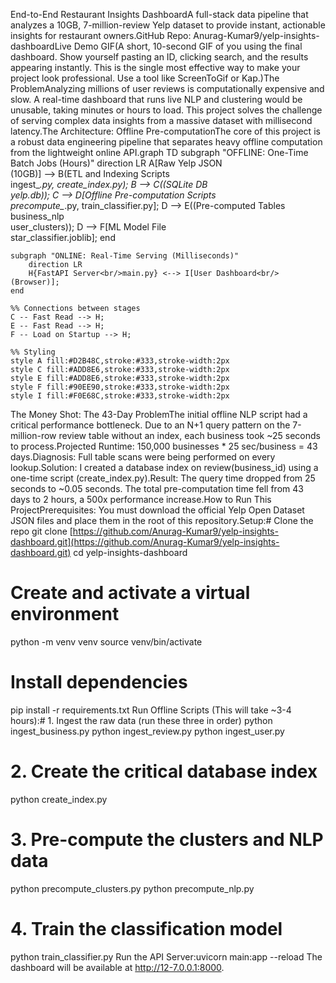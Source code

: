 End-to-End Restaurant Insights DashboardA full-stack data pipeline that analyzes a 10GB, 7-million-review Yelp dataset to provide instant, actionable insights for restaurant owners.GitHub Repo: Anurag-Kumar9/yelp-insights-dashboardLive Demo GIF(A short, 10-second GIF of you using the final dashboard. Show yourself pasting an ID, clicking search, and the results appearing instantly. This is the single most effective way to make your project look professional. Use a tool like ScreenToGif or Kap.)The ProblemAnalyzing millions of user reviews is computationally expensive and slow. A real-time dashboard that runs live NLP and clustering would be unusable, taking minutes or hours to load. This project solves the challenge of serving complex data insights from a massive dataset with millisecond latency.The Architecture: Offline Pre-computationThe core of this project is a robust data engineering pipeline that separates heavy offline computation from the lightweight online API.graph TD
    subgraph "OFFLINE: One-Time Batch Jobs (Hours)"
        direction LR
        A[Raw Yelp JSON<br/>(10GB)] --> B(ETL and Indexing Scripts<br/>ingest_*.py, create_index.py);
        B --> C((SQLite DB<br/>yelp.db));
        C --> D[Offline Pre-computation Scripts<br/>precompute_*.py, train_classifier.py];
        D --> E((Pre-computed Tables<br/>business_nlp<br/>user_clusters));
        D --> F[ML Model File<br/>star_classifier.joblib];
    end

    subgraph "ONLINE: Real-Time Serving (Milliseconds)"
        direction LR
        H{FastAPI Server<br/>main.py} <--> I[User Dashboard<br/>(Browser)];
    end
    
    %% Connections between stages
    C -- Fast Read --> H;
    E -- Fast Read --> H;
    F -- Load on Startup --> H;

    %% Styling
    style A fill:#D2B48C,stroke:#333,stroke-width:2px
    style C fill:#ADD8E6,stroke:#333,stroke-width:2px
    style E fill:#ADD8E6,stroke:#333,stroke-width:2px
    style F fill:#90EE90,stroke:#333,stroke-width:2px
    style I fill:#F0E68C,stroke:#333,stroke-width:2px
The Money Shot: The 43-Day ProblemThe initial offline NLP script had a critical performance bottleneck. Due to an N+1 query pattern on the 7-million-row review table without an index, each business took ~25 seconds to process.Projected Runtime: 150,000 businesses * 25 sec/business = 43 days.Diagnosis: Full table scans were being performed on every lookup.Solution: I created a database index on review(business_id) using a one-time script (create_index.py).Result: The query time dropped from 25 seconds to ~0.05 seconds. The total pre-computation time fell from 43 days to 2 hours, a 500x performance increase.How to Run This ProjectPrerequisites: You must download the official Yelp Open Dataset JSON files and place them in the root of this repository.Setup:# Clone the repo
git clone [https://github.com/Anurag-Kumar9/yelp-insights-dashboard.git](https://github.com/Anurag-Kumar9/yelp-insights-dashboard.git)
cd yelp-insights-dashboard

# Create and activate a virtual environment
python -m venv venv
source venv/bin/activate

# Install dependencies
pip install -r requirements.txt
Run Offline Scripts (This will take ~3-4 hours):# 1. Ingest the raw data (run these three in order)
python ingest_business.py
python ingest_review.py
python ingest_user.py

# 2. Create the critical database index
python create_index.py

# 3. Pre-compute the clusters and NLP data
python precompute_clusters.py
python precompute_nlp.py

# 4. Train the classification model
python train_classifier.py
Run the API Server:uvicorn main:app --reload
The dashboard will be available at http://12-7.0.0.1:8000.